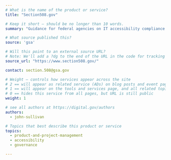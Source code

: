 ```yaml
---
# What is the name of the product or service?
title: "Section508.gov"

# Keep it short — should be no longer than 10 words.
summary: "Guidance for federal agencies on IT accessibility compliance."

# What source published this?
source: 'gsa'

# Will this point to an external source URL?
# Note: We'll add a ?dg to the end of the URL in the code for tracking purposes
source_url: "https://www.section508.gov/"

contact: section.508@gsa.gov

# Weight — controls how services appear across the site
# 2 == will appear as related service (ADs) on blog posts and event pages
# 1 == will appear on the tools and services page, and all related topic pages
# 0 == hides this service from all pages, but URL is still public
weight: 1

# see all authors at https://digital.gov/authors
authors:
  - john-sullivan

# Topics that best describe this product or service
topics:
  - product-and-project-management
  - accessibility
  - governance

---
```

